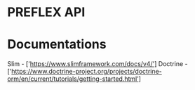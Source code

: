 # PREFLEX API

# Documentations
Slim - ['https://www.slimframework.com/docs/v4/']
Doctrine - ['https://www.doctrine-project.org/projects/doctrine-orm/en/current/tutorials/getting-started.html']

